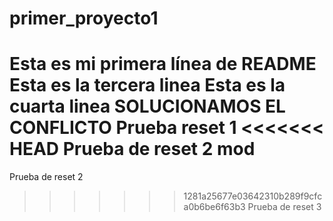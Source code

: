 # primer_proyecto1
Esta es mi primera línea de README
Esta es la tercera linea
Esta es la cuarta linea
SOLUCIONAMOS EL CONFLICTO
Prueba reset 1
<<<<<<< HEAD
Prueba de reset 2 mod
=======
Prueba de reset 2
>>>>>>> 1281a25677e03642310b289f9cfca0b6be6f63b3
Prueba de reset 3
